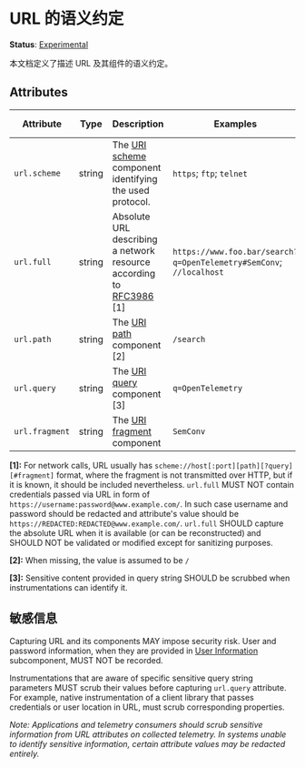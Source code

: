 # URL 的语义约定

**Status**: [Experimental](../document-status.md)

本文档定义了描述 URL 及其组件的语义约定。

## Attributes

<!-- semconv url -->

| Attribute      | Type   | Description                                                                                                   | Examples                                                            | Requirement Level |
| -------------- | ------ | ------------------------------------------------------------------------------------------------------------- | ------------------------------------------------------------------- | ----------------- |
| `url.scheme`   | string | The [URI scheme](https://www.rfc-editor.org/rfc/rfc3986#section-3.1) component identifying the used protocol. | `https`; `ftp`; `telnet`                                            | Recommended       |
| `url.full`     | string | Absolute URL describing a network resource according to [RFC3986](https://www.rfc-editor.org/rfc/rfc3986) [1] | `https://www.foo.bar/search?q=OpenTelemetry#SemConv`; `//localhost` | Recommended       |
| `url.path`     | string | The [URI path](https://www.rfc-editor.org/rfc/rfc3986#section-3.3) component [2]                              | `/search`                                                           | Recommended       |
| `url.query`    | string | The [URI query](https://www.rfc-editor.org/rfc/rfc3986#section-3.4) component [3]                             | `q=OpenTelemetry`                                                   | Recommended       |
| `url.fragment` | string | The [URI fragment](https://www.rfc-editor.org/rfc/rfc3986#section-3.5) component                              | `SemConv`                                                           | Recommended       |

**[1]:** For network calls, URL usually has
`scheme://host[:port][path][?query][#fragment]` format, where the fragment is
not transmitted over HTTP, but if it is known, it should be included
nevertheless. `url.full` MUST NOT contain credentials passed via URL in form of
`https://username:password@www.example.com/`. In such case username and password
should be redacted and attribute's value should be
`https://REDACTED:REDACTED@www.example.com/`. `url.full` SHOULD capture the
absolute URL when it is available (or can be reconstructed) and SHOULD NOT be
validated or modified except for sanitizing purposes.

**[2]:** When missing, the value is assumed to be `/`

**[3]:** Sensitive content provided in query string SHOULD be scrubbed when
instrumentations can identify it.

<!-- endsemconv -->

## 敏感信息

Capturing URL and its components MAY impose security risk. User and password
information, when they are provided in
[User Information](https://datatracker.ietf.org/doc/html/rfc3986#section-3.2.1)
subcomponent, MUST NOT be recorded.

Instrumentations that are aware of specific sensitive query string parameters
MUST scrub their values before capturing `url.query` attribute. For example,
native instrumentation of a client library that passes credentials or user
location in URL, must scrub corresponding properties.

_Note: Applications and telemetry consumers should scrub sensitive information
from URL attributes on collected telemetry. In systems unable to identify
sensitive information, certain attribute values may be redacted entirely._
